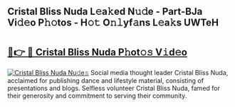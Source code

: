 ## Cristal Bliss Nuda L𝚎a𝚔ed N𝚞𝚍e - Part-BJa Vi𝚍𝚎o P𝚑𝚘tos - H𝚘𝚝 O𝚗𝚕yf𝚊ns L𝚎a𝚔s UWTeH

# <h2><a href="http://kf6ibs.oniu.top/?m=Cristal+Bliss+Nuda">🔗👉 🔴 Cristal Bliss Nuda P𝚑ot𝚘𝚜 V𝚒d𝚎o</a></h2>

[![Cristal Bliss Nuda Nu𝚍e𝚜](https://i.imgur.com/0qMVB7G.gif)](http://kf6ibs.oniu.top/?m=Cristal+Bliss+Nuda)
Social media thought leader Cristal Bliss Nuda, acclaimed for publishing dance and lifestyle material, consisting of presentations and blogs. Selfless volunteer Cristal Bliss Nuda, famed for their generosity and commitment to serving their community.  
